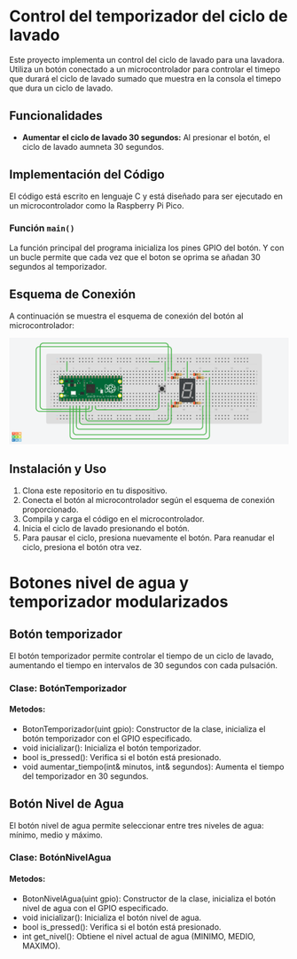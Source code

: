 # Control del temporizador del ciclo de lavado

Este proyecto implementa un control del ciclo de lavado para una lavadora. Utiliza un botón conectado a un microcontrolador para controlar el timepo que durará el ciclo de lavado sumado que muestra en la consola el timepo que dura un ciclo de lavado.

## Funcionalidades

- **Aumentar el ciclo de lavado 30 segundos:** Al presionar el botón, el ciclo de lavado aumneta 30 segundos.


## Implementación del Código

El código está escrito en lenguaje C y está diseñado para ser ejecutado en un microcontrolador como la Raspberry Pi Pico.

### Función `main()`

La función principal del programa inicializa los pines GPIO del botón. Y con un bucle permite que cada vez que el boton se oprima se añadan 30 segundos al temporizador. 

## Esquema de Conexión

A continuación se muestra el esquema de conexión del botón al microcontrolador:

![imagen_prototipo](tablero_botontemp.png)


## Instalación y Uso

1. Clona este repositorio en tu dispositivo.
2. Conecta el botón al microcontrolador según el esquema de conexión proporcionado.
3. Compila y carga el código en el microcontrolador.
4. Inicia el ciclo de lavado presionando el botón.
5. Para pausar el ciclo, presiona nuevamente el botón. Para reanudar el ciclo, presiona el botón otra vez.


# Botones nivel de agua y temporizador modularizados

## Botón temporizador

El botón temporizador permite controlar el tiempo de un ciclo de lavado, aumentando el tiempo en intervalos de 30 segundos con cada pulsación.

### **Clase: BotónTemporizador**

#### Metodos:
- BotonTemporizador(uint gpio): Constructor de la clase, inicializa el botón temporizador con el GPIO especificado.
- void inicializar(): Inicializa el botón temporizador.
- bool is_pressed(): Verifica si el botón está presionado.
- void aumentar_tiempo(int& minutos, int& segundos): Aumenta el tiempo del temporizador en 30 segundos.

## Botón Nivel de Agua

El botón nivel de agua permite seleccionar entre tres niveles de agua: mínimo, medio y máximo.

### **Clase: BotónNivelAgua**

#### Metodos:
- BotonNivelAgua(uint gpio): Constructor de la clase, inicializa el botón nivel de agua con el GPIO especificado.
- void inicializar(): Inicializa el botón nivel de agua.
- bool is_pressed(): Verifica si el botón está presionado.
- int get_nivel(): Obtiene el nivel actual de agua (MINIMO, MEDIO, MAXIMO).

